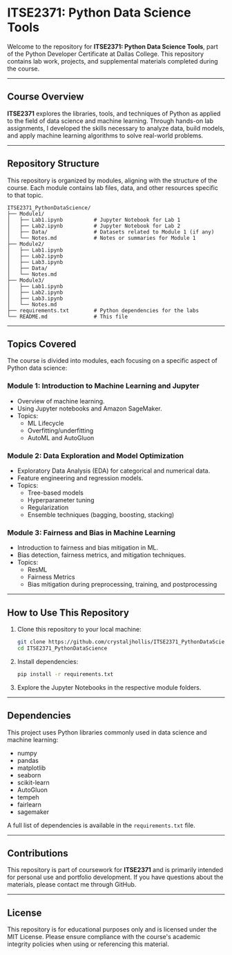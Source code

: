 # ITSE2371: Python Data Science Tools

Welcome to the repository for **ITSE2371: Python Data Science Tools**, part of the Python Developer Certificate at Dallas College. This repository contains lab work, projects, and supplemental materials completed during the course.

---

## Course Overview

**ITSE2371** explores the libraries, tools, and techniques of Python as applied to the field of data science and machine learning. Through hands-on lab assignments, I developed the skills necessary to analyze data, build models, and apply machine learning algorithms to solve real-world problems.

---

## Repository Structure

This repository is organized by modules, aligning with the structure of the course. Each module contains lab files, data, and other resources specific to that topic.

```
ITSE2371_PythonDataScience/
├── Module1/
│   ├── Lab1.ipynb          # Jupyter Notebook for Lab 1
│   ├── Lab2.ipynb          # Jupyter Notebook for Lab 2
│   ├── Data/               # Datasets related to Module 1 (if any)
│   └── Notes.md            # Notes or summaries for Module 1
├── Module2/
│   ├── Lab1.ipynb
│   ├── Lab2.ipynb
│   ├── Lab3.ipynb
│   ├── Data/
│   └── Notes.md
├── Module3/
│   ├── Lab1.ipynb
│   ├── Lab2.ipynb
│   ├── Lab3.ipynb
│   └── Notes.md
├── requirements.txt        # Python dependencies for the labs
└── README.md               # This file
```

---

## Topics Covered

The course is divided into modules, each focusing on a specific aspect of Python data science:

### **Module 1: Introduction to Machine Learning and Jupyter**
- Overview of machine learning.
- Using Jupyter notebooks and Amazon SageMaker.
- Topics:
  - ML Lifecycle
  - Overfitting/underfitting
  - AutoML and AutoGluon

### **Module 2: Data Exploration and Model Optimization**
- Exploratory Data Analysis (EDA) for categorical and numerical data.
- Feature engineering and regression models.
- Topics:
  - Tree-based models
  - Hyperparameter tuning
  - Regularization
  - Ensemble techniques (bagging, boosting, stacking)

### **Module 3: Fairness and Bias in Machine Learning**
- Introduction to fairness and bias mitigation in ML.
- Bias detection, fairness metrics, and mitigation techniques.
- Topics:
  - ResML
  - Fairness Metrics
  - Bias mitigation during preprocessing, training, and postprocessing

---

## How to Use This Repository

1. Clone this repository to your local machine:
   ```bash
   git clone https://github.com/crystaljhollis/ITSE2371_PythonDataScience.git
   cd ITSE2371_PythonDataScience
   ```
2. Install dependencies:
   ```bash
   pip install -r requirements.txt
   ```
3. Explore the Jupyter Notebooks in the respective module folders.

---

## Dependencies

This project uses Python libraries commonly used in data science and machine learning:
- numpy
- pandas
- matplotlib
- seaborn
- scikit-learn
- AutoGluon
- tempeh
- fairlearn
- sagemaker 

A full list of dependencies is available in the `requirements.txt` file.

---

## Contributions

This repository is part of coursework for **ITSE2371** and is primarily intended for personal use and portfolio development. If you have questions about the materials, please contact me through GitHub.

---

## License

This repository is for educational purposes only and is licensed under the MIT License. Please ensure compliance with the course's academic integrity policies when using or referencing this material.
